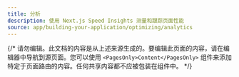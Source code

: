 ```yaml
---
title: 分析
description: 使用 Next.js Speed Insights 测量和跟踪页面性能
source: app/building-your-application/optimizing/analytics
---
```


{/* 请勿编辑。此文档的内容是从上述来源生成的。要编辑此页面的内容，请在编辑器中导航到源页面。您可以使用 `<PagesOnly>Content</PagesOnly>` 组件来添加特定于页面路由的内容。任何共享内容都不应被包装在组件中。 */}